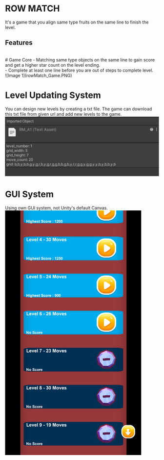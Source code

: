 # ROW MATCH
It's a game that you align same type fruits on the same line to finish the level.
<br />
## Features
<br />
# Game Core
- Matching same type objects on the same line to gain score and get a higher star count on the level ending. <br />
- Complete at least one line before you are out of steps to complete level.
<br /> ![Image 1](rowMatch_Game.PNG) <br />

# Level Updating System
You can design new levels by creating a txt file. The game can download this txt file from given url and add new levels to the game.
<br /> ![Image 2](rowMatch_LevelFileSample.PNG) <br />

# GUI System
Using own GUI system, not Unity's default Canvas.
<br /> ![Image 3](rowMatch_Menu.PNG)
